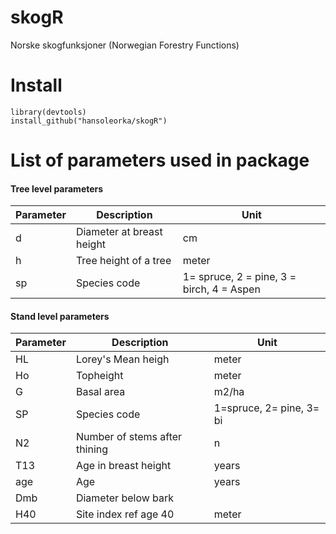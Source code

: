 skogR
=====

Norske skogfunksjoner (Norwegian Forestry Functions)

# Install
```{r install}
library(devtools)
install_github("hansoleorka/skogR")
```



# List of parameters used in package 

#### Tree level parameters
|Parameter     | Description                           | Unit  |
|------------- |-------------                          |-----|
|d             |Diameter at breast height              |cm|
|h             |Tree height of a tree                  |meter    |
|sp            |Species code                           |1= spruce, 2 = pine, 3 = birch, 4 = Aspen  |


#### Stand level parameters

|Parameter     | Description                           | Unit  |
|------------- |-------------                          |-----|
|HL            |Lorey's Mean heigh                     |meter |
|Ho            |Topheight                              |meter |
|G             |Basal area                             |m2/ha |
|SP            |Species code                           |1=spruce, 2= pine, 3= bi  |
|N2            |Number of stems after thining          |    n |
|T13           |Age in breast height                   | years |
|age           |Age                                    | years |
|Dmb           |Diameter below bark                    ||
|H40           |Site index ref age 40                  |meter|